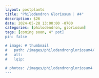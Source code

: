 ```yaml
---
layout: postplants
title: "Philodendron Gloriosum | #4"
description: $26
date: 2024-05-28 13:00:00 -0700
categories: [philodendron, gloriosum]
tags: [coming soon, 4" pot]
pin: false

# image: # thumbnail
#   path: /images/philodendrongloriosum4/
#   alt:
#   lqip:

# photos: /images/philodendrongloriosum4
---
```

